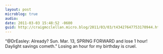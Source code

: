 ```yaml
---
layout: post
microblog: true
audio: 
date: 2011-03-03 15:48:52 -0600
guid: http://craigmcclellan.micro.blog/2011/03/03/t43427647753170944.html
---
```

“@DrEasley: Already?  Sun. Mar. 13, SPRING FORWARD and lose 1 hour!  Daylight savings cometh.” Losing an hour for my birthday is cruel.
